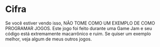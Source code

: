 # Cifra
Se você estiver vendo isso, NÃO TOME COMO UM EXEMPLO DE COMO PROGRAMAR JOGOS.
Este jogo foi feito durante uma Game Jam e seu código está extremamente macarrônico e ruim. Se quiser um exemplo melhor, veja algum de meus outros jogos.
